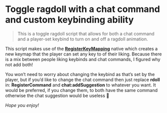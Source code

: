 # Toggle ragdoll with a chat command and custom keybinding ability

> This is a toggle ragdoll script that allows for both a chat command and a player-set keybind to turn on and off a ragdoll animation.

This script makes use of the [**RegisterKeyMapping**](https://docs.fivem.net/natives/?_0xD7664FD1) native which creates a new keymap that the player can set any key to of their liking. Because there is a mix between people liking keybinds and chat commands, I figured why not add both!

You won’t need to worry about changing the keybind as that’s set by the player, but if you’d like to change the chat command then just replace **rdoll** in: **RegisterCommand** and **chat:addSuggestion** to whatever you want. It would be preferred, if you change them, to both have the same command otherwise the chat suggestion would be useless :slightly_frowning_face:

_Hope you enjoy!_
